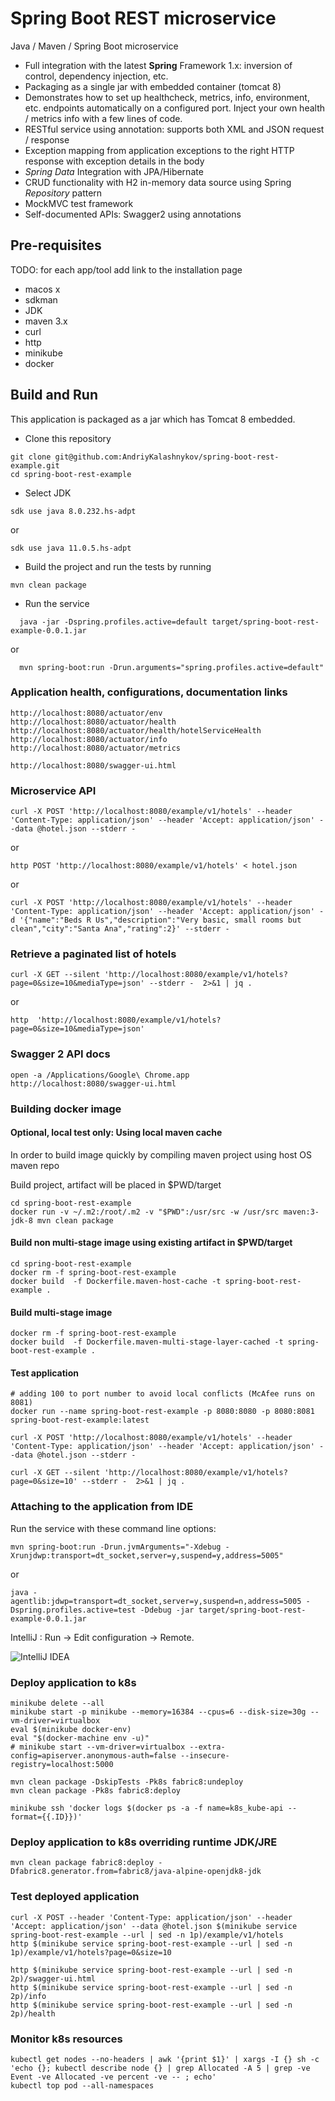 # Spring Boot REST microservice

Java / Maven / Spring Boot microservice

* Full integration with the latest **Spring** Framework 1.x: inversion of control, dependency injection, etc.
* Packaging as a single jar with embedded container (tomcat 8)
* Demonstrates how to set up healthcheck, metrics, info, environment, etc. endpoints automatically on a configured port. Inject your own health / metrics info with a few lines of code.
* RESTful service using annotation: supports both XML and JSON request / response
* Exception mapping from application exceptions to the right HTTP response with exception details in the body
* *Spring Data* Integration with JPA/Hibernate
* CRUD functionality with H2 in-memory data source using Spring *Repository* pattern
* MockMVC test framework
* Self-documented APIs: Swagger2 using annotations

## Pre-requisites

TODO: for each app/tool add link to the installation page

- macos x
- sdkman
- JDK
- maven 3.x
- curl
- http
- minikube
- docker

## Build and Run

This application is packaged as a jar which has Tomcat 8 embedded.

* Clone this repository
```
git clone git@github.com:AndriyKalashnykov/spring-boot-rest-example.git
cd spring-boot-rest-example
```
* Select JDK
```
sdk use java 8.0.232.hs-adpt
```
or
```
sdk use java 11.0.5.hs-adpt
```
* Build the project and run the tests by running
```
mvn clean package
```
* Run the service
```
  java -jar -Dspring.profiles.active=default target/spring-boot-rest-example-0.0.1.jar
```        
or
```
  mvn spring-boot:run -Drun.arguments="spring.profiles.active=default"
```


### Application health, configurations, documentation links

```
http://localhost:8080/actuator/env
http://localhost:8080/actuator/health
http://localhost:8080/actuator/health/hotelServiceHealth
http://localhost:8080/actuator/info
http://localhost:8080/actuator/metrics

http://localhost:8080/swagger-ui.html
```

### Microservice API

```
curl -X POST 'http://localhost:8080/example/v1/hotels' --header 'Content-Type: application/json' --header 'Accept: application/json' --data @hotel.json --stderr -
```
or
```
http POST 'http://localhost:8080/example/v1/hotels' < hotel.json
```
or
```
curl -X POST 'http://localhost:8080/example/v1/hotels' --header 'Content-Type: application/json' --header 'Accept: application/json' -d '{"name":"Beds R Us","description":"Very basic, small rooms but clean","city":"Santa Ana","rating":2}' --stderr -
```

### Retrieve a paginated list of hotels

```
curl -X GET --silent 'http://localhost:8080/example/v1/hotels?page=0&size=10&mediaType=json' --stderr -  2>&1 | jq .
```
or
```
http  'http://localhost:8080/example/v1/hotels?page=0&size=10&mediaType=json'
```
### Swagger 2 API docs

```
open -a /Applications/Google\ Chrome.app http://localhost:8080/swagger-ui.html
```


### Building docker image


#### Optional, local test only: Using local maven cache

  In order to build image quickly by compiling maven project using host OS  maven repo

  Build project, artifact will be placed in $PWD/target

  ```
  cd spring-boot-rest-example
  docker run -v ~/.m2:/root/.m2 -v "$PWD":/usr/src -w /usr/src maven:3-jdk-8 mvn clean package
  ```

  #### Build non multi-stage image using existing artifact in $PWD/target

  ```
  cd spring-boot-rest-example
  docker rm -f spring-boot-rest-example
  docker build  -f Dockerfile.maven-host-cache -t spring-boot-rest-example .
  ```

  #### Build  multi-stage image  

  ```
  docker rm -f spring-boot-rest-example
  docker build  -f Dockerfile.maven-multi-stage-layer-cached -t spring-boot-rest-example .
  ```


  #### Test application

  ```
  # adding 100 to port number to avoid local conflicts (McAfee runs on 8081)
  docker run --name spring-boot-rest-example -p 8080:8080 -p 8080:8081 spring-boot-rest-example:latest

  curl -X POST 'http://localhost:8080/example/v1/hotels' --header 'Content-Type: application/json' --header 'Accept: application/json' --data @hotel.json --stderr -

  curl -X GET --silent 'http://localhost:8080/example/v1/hotels?page=0&size=10' --stderr -  2>&1 | jq .

  ```

### Attaching to the application from IDE

Run the service with these command line options:

```
mvn spring-boot:run -Drun.jvmArguments="-Xdebug -Xrunjdwp:transport=dt_socket,server=y,suspend=y,address=5005"
```
or

```
java -agentlib:jdwp=transport=dt_socket,server=y,suspend=n,address=5005 -Dspring.profiles.active=test -Ddebug -jar target/spring-boot-rest-example-0.0.1.jar
```

IntelliJ : Run -> Edit configuration -> Remote.

![IntelliJ IDEA](./img/idea-remote.png)

### Deploy application to k8s

```
minikube delete --all
minikube start -p minikube --memory=16384 --cpus=6 --disk-size=30g --vm-driver=virtualbox
eval $(minikube docker-env)
eval "$(docker-machine env -u)"
# minikube start --vm-driver=virtualbox --extra-config=apiserver.anonymous-auth=false --insecure-registry=localhost:5000

mvn clean package -DskipTests -Pk8s fabric8:undeploy
mvn clean package -Pk8s fabric8:deploy

minikube ssh 'docker logs $(docker ps -a -f name=k8s_kube-api --format={{.ID}})'
```

### Deploy application to k8s overriding runtime JDK/JRE
```
mvn clean package fabric8:deploy -Dfabric8.generator.from=fabric8/java-alpine-openjdk8-jdk
```

### Test deployed application

```
curl -X POST --header 'Content-Type: application/json' --header 'Accept: application/json' --data @hotel.json $(minikube service spring-boot-rest-example --url | sed -n 1p)/example/v1/hotels
http $(minikube service spring-boot-rest-example --url | sed -n 1p)/example/v1/hotels?page=0&size=10

http $(minikube service spring-boot-rest-example --url | sed -n 2p)/swagger-ui.html
http $(minikube service spring-boot-rest-example --url | sed -n 2p)/info
http $(minikube service spring-boot-rest-example --url | sed -n 2p)/health
```

### Monitor k8s resources
```
kubectl get nodes --no-headers | awk '{print $1}' | xargs -I {} sh -c 'echo {}; kubectl describe node {} | grep Allocated -A 5 | grep -ve Event -ve Allocated -ve percent -ve -- ; echo'
kubectl top pod --all-namespaces
```
